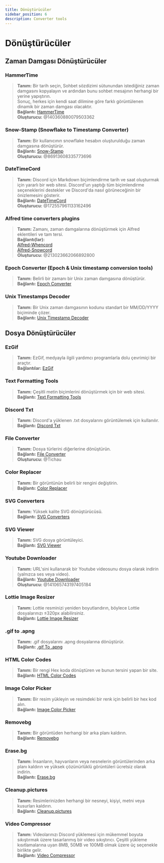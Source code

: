 ```yaml
---
title: Dönüştürücüler
sidebar_position: 6
description: Converter tools
---
```


# Dönüştürücüler
## Zaman Damgası Dönüştürücüler
### **HammerTime**
> __Tanım:__ Bir tarih seçin, Sohbet sözdizimi sütunundan istediğiniz zaman damgasını kopyalayın ve ardından bunu sohbet mesajının herhangi bir yerine yapıştırın. <br/>
Sonuç, herkes için kendi saat dilimine göre farklı görüntülenen dinamik bir zaman damgası olacaktır.   <br/>
__Bağlantı:__ [HammerTime](https://hammertime.djdavid98.art/)   <br/>
__Oluşturucu:__ @140360880079503362

### **Snow-Stamp (Snowflake to Timestamp Converter)** 
> __Tanım:__ Bir kullanıcının snowflake hesabın oluşturulduğu zaman damgasına dönüştürür.   <br/>
__Bağlantı:__ [Snow-Stamp](https://snowsta.mp/)   <br/>
__Oluşturucu:__ @86913608335773696

### **DateTimeCord** 
> __Tanım:__ Discord için Markdown biçimlendirme tarih ve saat oluşturmak için yararlı bir web sitesi. Discord'un yaptığı tüm biçimlendirme seçeneklerini destekler ve Discord'da nasıl görüneceğinin bir önizlemesini gösterir.   <br/>
__Bağlantı:__ [DateTimeCord](https://datetimecord.rauf.wtf/)  <br/>
__Oluşturucu:__ @172557961133162496

### **Alfred time converters plugins**
> __Tanım:__ Zamanı, zaman damgalarına dönüştürmek için Alfred eklentileri ve tam tersi.   <br/>
__Bağlantı(lar):__   <br/>
[Alfred-Whencord](https://github.com/HilbertGilbertson/alfred-whencord)   <br/>
[Alfred-Snowcord](https://github.com/HilbertGilbertson/alfred-snowcord)   <br/>
__Oluşturucu:__ @213023662066892800

### **Epoch Converter (Epoch & Unix timestamp conversion tools)**
> __Tanım:__ Belirli bir zamanı bir Unix zaman damgasına dönüştürür.   <br/>
__Bağlantı:__ [Epoch Converter](https://www.epochconverter.com/) 

### **Unix Timestamps Decoder**
> __Tanım:__ Bir Unix zaman damgasının kodunu standart bir MM/DD/YYYY biçiminde çözer.   <br/>
__Bağlantı:__ [Unix Timestamp Decoder](https://www.unixtimestamp.com/)

## Dosya Dönüştürücüler 

### **EzGif**
> __Tanım:__ EzGif, medyayla ilgili yardımcı programlarla dolu çevrimiçi bir araçtır.  <br/>
__Bağlantılar:__ [EzGif](https://ezgif.com)

### **Text Formatting Tools**
> __Tanım:__ Çeşitli metin biçimlerini dönüştürmek için bir web sitesi.   <br/>
__Bağlantı:__ [Text Formatting Tools](http://www.unit-conversion.info/texttools/)

### **Discord Txt**
> __Tanım:__ Discord'a yüklenen .txt dosyalarını görüntülemek için kullanılır.   <br/>
__Bağlantı:__ [Discord Txt](https://txt.discord.website/)

### **File Converter**
> __Tanım:__ Dosya türlerini diğerlerine dönüştürün.   <br/>
__Bağlantı:__ [File Converter](https://github.com/Tichau/FileConverter)   <br/>
__Oluşturucu:__ @Tichau

### **Color Replacer**
> __Tanım:__ Bir görüntünün belirli bir rengini değiştirin.  <br/>
__Bağlantı:__ [Color Replacer](https://www2.lunapic.com/editor/?action=replace-color)

### **SVG Converters**
> __Tanım:__ Yüksek kalite SVG dönüştürücüsü.  <br/>
__Bağlantı:__ [SVG Converters](https://picsvg.com/)

### **SVG Viewer**
> __Tanım:__ SVG dosya görüntüleyici.   <br/>
__Bağlantı:__ [SVG Viewer](https://www.svgviewer.dev/)

### **Youtube Downloader**
> __Tanım:__ URL'sini kullanarak bir Youtube videosunu dosya olarak indirin (yalnızca ses veya video). <br/>
__Bağlantı:__ [Youtube Downloader](http://youtube.tpcstld.me/) <br/>
__Oluşturucu:__ @141065743197405184

### **Lottie Image Resizer**
> __Tanım:__ Lottie resminizi yeniden boyutlandırın, böylece Lottie dosyalarınızı ≤320px alabilirsiniz.   <br/>
__Bağlantı:__ [Lottie Image Resizer](https://lottieresizer.tech/)

### **.gif to .apng**
> __Tanım:__ .gif dosyalarını .apng dosyalarına dönüştürür.   <br/>
__Bağlantı:__ [.gif To .apng](https://www.freeconvert.com/convert/gif-to-apng)

### **HTML Color Codes**
> __Tanım:__ Bir rengi Hex koda dönüştüren ve bunun tersini yapan bir site.   <br/>
__Bağlantı:__ [HTML Color Codes](https://htmlcolorcodes.com/)

### **Image Color Picker**
> __Tanım:__ Bir resim yükleyin ve resimdeki bir renk için belirli bir hex kod alın.   <br/>
__Bağlantı:__ [Image Color Picker](https://imagecolorpicker.com/)

### **Removebg**
 > __Tanım:__ Bir görüntüden herhangi bir arka planı kaldırın.   <br/>
 __Bağlantı:__ [Removebg](https://www.remove.bg/upload)

### **Erase.bg**
> __Tanım:__ İnsanların, hayvanların veya nesnelerin görüntülerinden arka planı kaldırın ve yüksek çözünürlüklü görüntüleri ücretsiz olarak indirin.   <br/>
__Bağlantı:__ [Erase.bg](https://www.erase.bg/)

### **Cleanup.pictures**
> __Tanım:__ Resimlerinizden herhangi bir nesneyi, kişiyi, metni veya kusurları kaldırın.   <br/>
__Bağlantı:__ [Cleanup.pictures](https://cleanup.pictures/)

### **Video Compressor**
> __Tanım:__ Videolarınızı Discord yüklemesi için mükemmel boyuta sıkıştırmak üzere tasarlanmış bir video sıkıştırıcı. Çeşitli yükleme kısıtlamalarına uyan 8MB, 50MB ve 100MB olmak üzere üç seçenekle birlikte gelir.   <br/>
__Bağlantı:__ [Video Compressor](https://8mb.video/)
